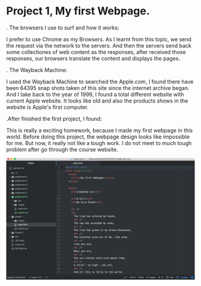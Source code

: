 # Project 1, My first Webpage.


. The browsers I use to surf and how it works:

I prefer to use Chrome as my Browsers. As I learnt from this topic, we send the request via the network to the servers. And then the servers send back some collectiones of web content as the responses, after received those responses, our browsers translate the content and displays the pages.

. The Wayback Machine:

I used the Wayback Machine to searched the Apple.com, I found there have been 64395 snap shots taken of this site since the internet archive began. And I take back to the year of 1999, I found a total different website with current Apple website. It looks like old and also the products shows in the website is Apple's first computer.

.After finished the first project, I found:

This is really a exciting homework, because I made my first webpage in this world. Before doing this project, the webpage design looks like impossible for me. But now, it really not like a tough work. I do not meet to much tough problem after go through the course website.

![Image of My Atom Editor](./images/screenshotp1.png)
